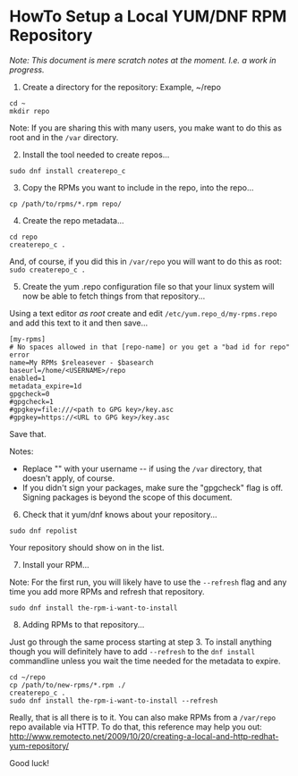 # HowTo Setup a Local YUM/DNF RPM Repository

_Note: This document is mere scratch notes at the moment. I.e. a work in progress._

1. Create a directory for the repository: Example, ~/repo

```
cd ~
mkdir repo
```

Note: If you are sharing this with many users, you make want to do this as root and in the `/var` directory.

2. Install the tool needed to create repos...

```
sudo dnf install createrepo_c
```

3. Copy the RPMs you want to include in the repo, into the repo...

```
cp /path/to/rpms/*.rpm repo/
```

4. Create the repo metadata...

```
cd repo
createrepo_c .
```

And, of course, if you did this in `/var/repo` you will want to do this as root: `sudo createrepo_c .`

5. Create the yum .repo configuration file so that your linux system will now be
able to fetch things from that repository...

Using a text editor _as root_ create and edit `/etc/yum.repo_d/my-rpms.repo` and
add this text to it and then save...

```
[my-rpms]
# No spaces allowed in that [repo-name] or you get a "bad id for repo" error
name=My RPMs $releasever - $basearch
baseurl=/home/<USERNAME>/repo
enabled=1
metadata_expire=1d
gpgcheck=0
#gpgcheck=1
#gpgkey=file:///<path to GPG key>/key.asc
#gpgkey=https://<URL to GPG key>/key.asc
```

Save that.

Notes:

* Replace "<USERNAME>" with your username -- if using the `/var` directory, that
doesn't apply, of course.
* If you didn't sign your packages, make sure the "gpgcheck" flag is off.
Signing packages is beyond the scope of this document.

6. Check that it yum/dnf knows about your repository...

```
sudo dnf repolist
```

Your repository should show on in the list.


7. Install your RPM...

Note: For the first run, you will likely have to use the `--refresh` flag and
any time you add more RPMs and refresh that repository.

```
sudo dnf install the-rpm-i-want-to-install
```

8. Adding RPMs to that repository...

Just go through the same process starting at step 3. To install anything
though you will definitely have to add `--refresh` to the `dnf install`
commandline unless you wait the time needed for the metadata to expire.

```
cd ~/repo
cp /path/to/new-rpms/*.rpm ./
createrepo_c .
sudo dnf install the-rpm-i-want-to-install --refresh
```

Really, that is all there is to it. You can also make RPMs from a `/var/repo`
repo available via HTTP. To do that, this reference may help you out:
<http://www.remotecto.net/2009/10/20/creating-a-local-and-http-redhat-yum-repository/>

Good luck!


